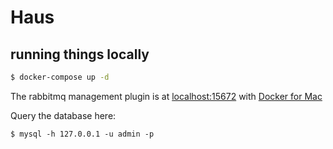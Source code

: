 # Haus

## running things locally

```bash
$ docker-compose up -d
```

The rabbitmq management plugin is at [localhost:15672](http://localhost:15672) with [Docker for Mac](https://docs.docker.com/docker-for-mac/)


Query the database here:
```
$ mysql -h 127.0.0.1 -u admin -p
```